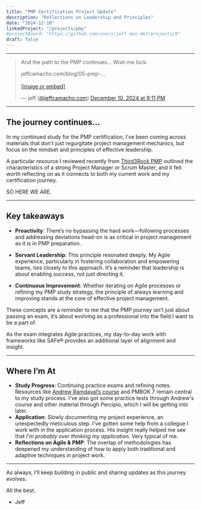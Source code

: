 ```yaml
---
title: "PMP Certification Project Update"
description: "Reflections on Leadership and Principles"
date: "2024-12-10"
linkedProject: "/projects/pmp"
#projectBoard: "https://github.com/users/jeff-mos-def/projects/9"
draft: false
---
```


---

<blockquote class="bluesky-embed" data-bluesky-uri="at://did:plc:p7ufep6w7td4b3gg7eijyhmm/app.bsky.feed.post/3lcyrubt4kc22" data-bluesky-cid="bafyreidjo6v2mc2uj4giwodih2bteawaq52cupcx7v67ctda44hltst2cm"><p lang="en">And the path to the PMP continues... Wish me luck.

jeffcamacho.com/blog/05-pmp-...<br><br><a href="https://bsky.app/profile/did:plc:p7ufep6w7td4b3gg7eijyhmm/post/3lcyrubt4kc22?ref_src=embed">[image or embed]</a></p>&mdash; jeff (<a href="https://bsky.app/profile/did:plc:p7ufep6w7td4b3gg7eijyhmm?ref_src=embed">@jeffcamacho.com</a>) <a href="https://bsky.app/profile/did:plc:p7ufep6w7td4b3gg7eijyhmm/post/3lcyrubt4kc22?ref_src=embed">December 10, 2024 at 9:11 PM</a></blockquote><script async src="https://embed.bsky.app/static/embed.js" charset="utf-8"></script>

---

## The journey continues...

In my continued study for the PMP certification, I’ve been coming across materials that don’t just regurgitate project management mechanics, but focus on the mindset and principles of effective leadership. 

A particular resource I reviewed recently from [Third3Rock PMP](https://third3rockpmp.com/) outlined the characteristics of a strong Project Manager or Scrum Master, and it felt worth reflecting on as it connects to both my current work and my certification journey.

SO HERE WE ARE.

---

## Key takeaways

- **Proactivity**: There’s no bypassing the hard work—following processes and addressing deviations head-on is as critical in project management as it is in PMP preparation.

- **Servant Leadership**: This principle resonated deeply. My Agile experience, particularly in fostering collaboration and empowering teams, ties closely to this approach. It’s a reminder that leadership is about enabling success, not just directing it.

- **Continuous Improvement**: Whether iterating on Agile processes or refining my PMP study strategy, the principle of always learning and improving stands at the core of effective project management.

These concepts are a reminder to me that the PMP journey isn’t just about passing an exam, it’s about evolving as a professional into the field I want to be a part of. 

As the exam integrates Agile practices, my day-to-day work with frameworks like SAFe® provides an additional layer of alignment and insight.

---

## Where I’m At

- **Study Progress**: Continuing practice exams and refining notes. Resources like [Andrew Ramdayal’s course](https://tiaexams.com/course/pmpsimplifiedcourse-bundle) and PMBOK 7 remain central to my study process. I've also got some practice tests through Andrew's course and other material through Percipio, which I will be getting into later.
- **Application**: Slowly documenting my project experience, an unexpectedly meticulous step. I've gotten some help from a collegue I work with in the application process. His insight really helped me see that *I'm probably over thinking my application*. Very typical of me.
- **Reflections on Agile & PMP**: The overlap of methodologies has deepened my understanding of how to apply both traditional and adaptive techniques in project work.

---

As always, I’ll keep building in public and sharing updates as this journey evolves.

All the best.

- Jeff